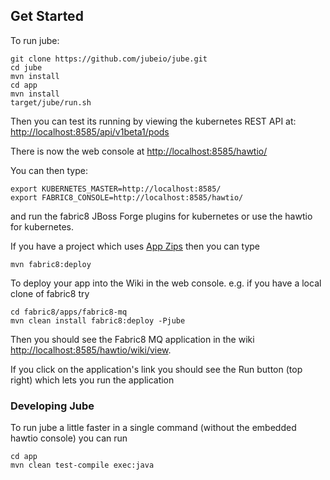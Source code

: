 ## Get Started

To run jube:

    git clone https://github.com/jubeio/jube.git
    cd jube
    mvn install
    cd app
    mvn install
    target/jube/run.sh

Then you can test its running by viewing the kubernetes REST API at: [http://localhost:8585/api/v1beta1/pods](http://localhost:8585/api/v1beta1/pods)

There is now the web console at [http://localhost:8585/hawtio/](http://localhost:8585/hawtio/)

You can then type:

    export KUBERNETES_MASTER=http://localhost:8585/
    export FABRIC8_CONSOLE=http://localhost:8585/hawtio/

and run the fabric8 JBoss Forge plugins for kubernetes or use the hawtio for kubernetes.

If you have a project which uses [App Zips](http://fabric8.io/v2/appzip.html) then you can type

    mvn fabric8:deploy

To deploy your app into the Wiki in the web console. e.g. if you have a local clone of fabric8 try

    cd fabric8/apps/fabric8-mq
    mvn clean install fabric8:deploy -Pjube

Then you should see the Fabric8 MQ application in the wiki [http://localhost:8585/hawtio/wiki/view](http://localhost:8585/hawtio/wiki/view).

If you click on the application's link you should see the Run button (top right) which lets you run the application

### Developing Jube

To run jube a little faster in a single command (without the embedded hawtio console) you can run


    cd app
    mvn clean test-compile exec:java



